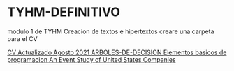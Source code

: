 # TYHM-DEFINITIVO
modulo 1 de TYHM
Creacion de textos e hipertextos 
creare una carpeta para el CV

<p>
   <a href="https://alvaronavarro4.github.io/TYHM-DEFINITIVO/CV_NAVARRO_CANGAS_Alvaro%20(1).pdf"
     >CV Actualizado Agosto 2021 </a>
    <a href="https://alvaronavarro4.github.io/TYHM-DEFINITIVO/ARBOLES-DE-DECISION-ENTREGA-DE-COMPLEMENTO-R.html"
    >ARBOLES-DE-DECISION </a>
    <a href="https://alvaronavarro4.github.io/TYHM-DEFINITIVO/indu-facha.html"
    >Elementos basicos de programacion </a>
    <a href="https://alvaronavarro4.github.io/TYHM-DEFINITIVO/Event study.pdf"
    >An Event Study of United States Companies </a>
